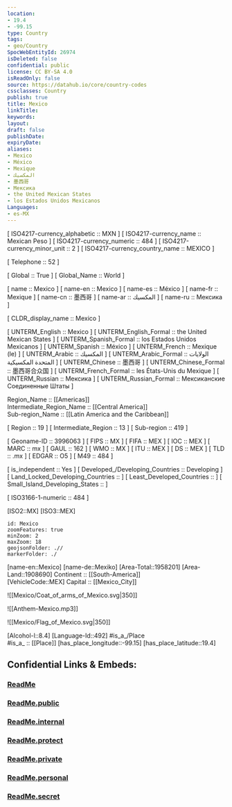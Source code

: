 ```yaml
---
location:
- 19.4
- -99.15
type: Country
tags:
- geo/Country
SpocWebEntityId: 26974
isDeleted: false
confidential: public
license: CC BY-SA 4.0
isReadOnly: false
source: https://datahub.io/core/country-codes
cssclasses: Country
publish: true
title: Mexico
linkTitle: 
keywords: 
layout: 
draft: false
publishDate: 
expiryDate: 
aliases:
- Mexico
- México
- Mexique
- المكسيك
- 墨西哥
- Мексика
- the United Mexican States
- los Estados Unidos Mexicanos
Languages:
- es-MX
---
```



[	ISO4217-currency_alphabetic	 :: MXN ] 
[	ISO4217-currency_name	 :: Mexican Peso ] 
[	ISO4217-currency_numeric	 :: 484 ] 
[	ISO4217-currency_minor_unit	 :: 2 ] 
[	ISO4217-currency_country_name	 :: MEXICO ] 

[	Telephone	 :: 52 ] 

[	Global	 :: True ] 
[	Global_Name	 :: World ] 

[	name	 :: Mexico ] 
[	name-en	 :: Mexico ] 
[	name-es	 :: México ] 
[	name-fr	 :: Mexique ] 
[	name-cn	 :: 墨西哥 ] 
[	name-ar	 :: المكسيك ] 
[	name-ru	 :: Мексика ] 

[	CLDR_display_name	 :: Mexico ] 

[	UNTERM_English	 :: Mexico ] 
[	UNTERM_English_Formal	 :: the United Mexican States ] 
[	UNTERM_Spanish_Formal	 :: los Estados Unidos Mexicanos ] 
[	UNTERM_Spanish	 :: México ] 
[	UNTERM_French	 :: Mexique (le) ] 
[	UNTERM_Arabic	 :: المكسيك ] 
[	UNTERM_Arabic_Formal	 :: الولايات المتحدة المكسيكية ] 
[	UNTERM_Chinese	 :: 墨西哥 ] 
[	UNTERM_Chinese_Formal	 :: 墨西哥合众国 ] 
[	UNTERM_French_Formal	 :: les États-Unis du Mexique ] 
[	UNTERM_Russian	 :: Мексика ] 
[	UNTERM_Russian_Formal	 :: Мексиканские Соединенные Штаты ] 

Region_Name ::  [[Americas]]  
Intermediate_Region_Name ::  [[Central America]]  
Sub-region_Name ::  [[Latin America and the Caribbean]] 

[	Region	 :: 19 ] 
[	Intermediate_Region	 :: 13 ] 
[	Sub-region	 :: 419 ] 

[	Geoname-ID	 :: 3996063 ] 
[	FIPS	 :: MX ] 
[	FIFA	 :: MEX ] 
[	IOC	 :: MEX ] 
[	MARC	 :: mx ] 
[	GAUL	 :: 162 ] 
[	WMO	 :: MX ] 
[	ITU	 :: MEX ] 
[	DS	 :: MEX ] 
[	TLD	 :: .mx ] 
[	EDGAR	 :: O5 ] 
[	M49	 :: 484 ] 

[	is_independent	 :: Yes ] 
[	Developed_/Developing_Countries	 :: Developing ] 
[	Land_Locked_Developing_Countries	 ::  ] 
[	Least_Developed_Countries	 ::  ] 
[	Small_Island_Developing_States	 ::  ] 

[	ISO3166-1-numeric	 :: 484 ] 



[ISO2::MX] 
[ISO3::MEX] 

```leaflet
id: Mexico
zoomFeatures: true 
minZoom: 2 
maxZoom: 18
geojsonFolder: .//
markerFolder: ./
```

[name-en::Mexico] 
[name-de::Mexiko] 
[Area-Total::1958201] 
[Area-Land::1908690] 
Continent :: [[South-America]]  
[VehicleCode::MEX] 
Capital :: [[Mexico_City]]  

![[Mexico/Coat_of_arms_of_Mexico.svg|350]] 

![[Anthem-Mexico.mp3]] 

![[Mexico/Flag_of_Mexico.svg|350]] 

[Alcohol-l::8.4] 
[Language-Id::492] 
#is_a_/Place  
#is_a_ :: [[Place]] 
[has_place_longitude::-99.15] 
[has_place_latitude::19.4] 


## Confidential Links & Embeds: 

### [ReadMe](/_Standards/Earth/Continent/America~Central/Mexico/ReadMe.md) 

### [ReadMe.public](/_public/Earth/Continent/America~Central/Mexico/ReadMe.public.md) 

### [ReadMe.internal](/_internal/Earth/Continent/America~Central/Mexico/ReadMe.internal.md) 

### [ReadMe.protect](/_protect/Earth/Continent/America~Central/Mexico/ReadMe.protect.md) 

### [ReadMe.private](/_private/Earth/Continent/America~Central/Mexico/ReadMe.private.md) 

### [ReadMe.personal](/_personal/Earth/Continent/America~Central/Mexico/ReadMe.personal.md) 

### [ReadMe.secret](/_secret/Earth/Continent/America~Central/Mexico/ReadMe.secret.md)

